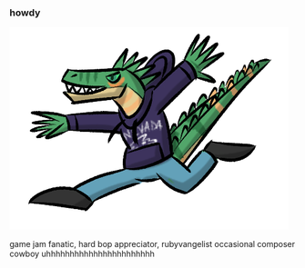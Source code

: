 ### howdy

![(spinopsys)](/crocogator.png)


game jam fanatic, hard bop appreciator, rubyvangelist
occasional composer cowboy
uhhhhhhhhhhhhhhhhhhhhhhh
